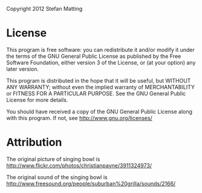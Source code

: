 Copyright 2012 Stefan Matting

# License

This program is free software: you can redistribute it and/or modify
it under the terms of the GNU General Public License as published by
the Free Software Foundation, either version 3 of the License, or
(at your option) any later version.

This program is distributed in the hope that it will be useful,
but WITHOUT ANY WARRANTY; without even the implied warranty of
MERCHANTABILITY or FITNESS FOR A PARTICULAR PURPOSE.  See the
GNU General Public License for more details.

You should have received a copy of the GNU General Public License
along with this program.  If not, see <http://www.gnu.org/licenses/>

# Attribution

The original picture of singing bowl is 
http://www.flickr.com/photos/christianpayne/3911324973/

The original sound of the singing bowl is 
http://www.freesound.org/people/suburban%20grilla/sounds/2166/
